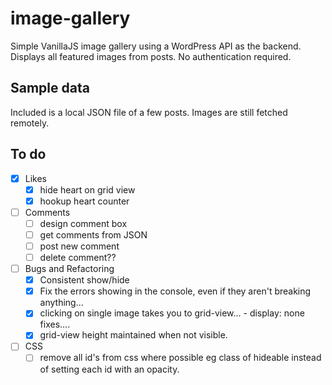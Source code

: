 # image-gallery
Simple VanillaJS image gallery using a WordPress API as the backend.
Displays all featured images from posts. No authentication required.

## Sample data
Included is a local JSON file of a few posts.
Images are still fetched remotely.

## To do
- [x] Likes
  - [x] hide heart on grid view
  - [x] hookup heart counter
- [ ] Comments
  - [ ] design comment box
  - [ ] get comments from JSON
  - [ ] post new comment
  - [ ] delete comment??
- [ ] Bugs and Refactoring
  - [x] Consistent show/hide
  - [x] Fix the errors showing in the console, even if they aren't breaking anything...
  - [x] clicking on single image takes you to grid-view... - display: none fixes....
  - [x] grid-view height maintained when not visible.
- [ ] CSS
  - [ ] remove all id's from css where possible eg class of hideable instead of setting each id with an opacity.
